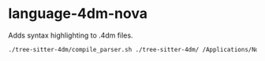 # language-4dm-nova
Adds syntax highlighting to .4dm files.

```sh
./tree-sitter-4dm/compile_parser.sh ./tree-sitter-4dm/ /Applications/Nova.app
```
